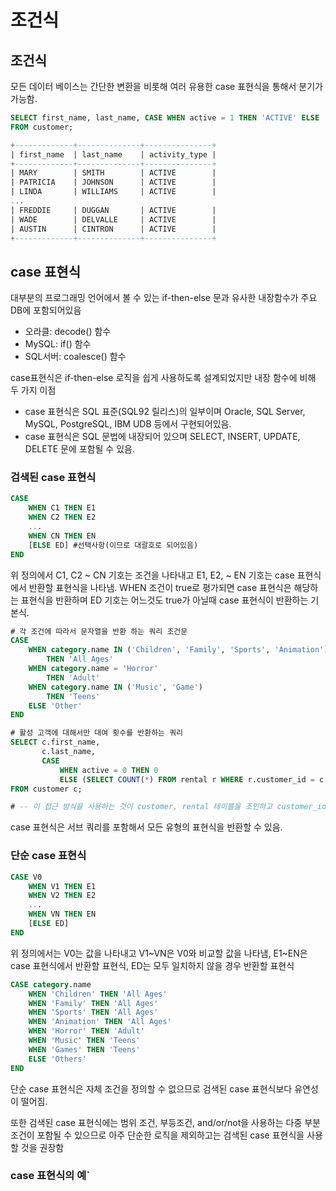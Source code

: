 # 조건식

## 조건식

모든 데이터 베이스는 간단한 변환을 비롯해 여러 유용한 case 표현식을 통해서 분기가 가능함.

```sql
SELECT first_name, last_name, CASE WHEN active = 1 THEN 'ACTIVE' ELSE 'INACTIVE' END activity_type
FROM customer;

+-------------+--------------+---------------+
| first_name  | last_name    | activity_type |
+-------------+--------------+---------------+
| MARY        | SMITH        | ACTIVE        |
| PATRICIA    | JOHNSON      | ACTIVE        |
| LINDA       | WILLIAMS     | ACTIVE        |
...
| FREDDIE     | DUGGAN       | ACTIVE        |
| WADE        | DELVALLE     | ACTIVE        |
| AUSTIN      | CINTRON      | ACTIVE        |
+-------------+--------------+---------------+
```

## case 표현식

대부분의 프로그래밍 언어에서 볼 수 있는 if-then-else 문과 유사한 내장함수가 주요 DB에 포함되어있음

* 오라클: decode() 함수
* MySQL: if() 함수
* SQL서버: coalesce() 함수

case표현식은 if-then-else 로직을 쉽게 사용하도록 설계되었지만 내장 함수에 비해 두 가지 이점

* case 표현식은 SQL 표준(SQL92 릴리스)의 일부이며 Oracle, SQL Server, MySQL, PostgreSQL, IBM UDB 등에서 구현되어있음.
* case 표현식은 SQL 문법에 내장되어 있으며 SELECT, INSERT, UPDATE, DELETE 문에 포함될 수 있음.

### 검색된 case 표현식

```sql
CASE 
    WHEN C1 THEN E1
    WHEN C2 THEN E2
    ...
    WHEN CN THEN EN
    [ELSE ED] #선택사항(이므로 대괄호로 되어있음)
END
```

위 정의에서 C1, C2 ~ CN 기호는 조건을 나타내고 E1, E2, ~ EN 기호는 case 표현식에서 반환할 표현식을 나타냄. WHEN 조건이 true로 평가되면 case 표현식은 해당하는 표현식을 반환하며
ED 기호는 어느것도 true가 아닐때 case 표현식이 반환하는 기본식.

```sql
# 각 조건에 따라서 문자열을 반환 하는 쿼리 조건문
CASE
    WHEN category.name IN ('Children', 'Family', 'Sports', 'Animation')
        THEN 'All Ages'
    WHEN category.name = 'Horror'
        THEN 'Adult'
    WHEN category.name IN ('Music', 'Game')
        THEN 'Teens'
    ELSE 'Other'
END
```

```sql
# 활성 고객에 대해서만 대여 횟수를 반환하는 쿼리
SELECT c.first_name,
       c.last_name,
       CASE
           WHEN active = 0 THEN 0
           ELSE (SELECT COUNT(*) FROM rental r WHERE r.customer_id = c.customer_id) END num_rentals
FROM customer c;

# -- 이 접근 방식을 사용하는 것이 customer, rental 테이블을 조인하고 customer_id 열에 대해 그룹화 하는 것보다 효율 적일 수 있음.
```

case 표현식은 서브 쿼리를 포함해서 모든 유형의 표현식을 반환할 수 있음.

### 단순 case 표현식

```sql
CASE V0
    WHEN V1 THEN E1
    WHEN V2 THEN E2
    ...
    WHEN VN THEN EN
    [ELSE ED]
END
```

위 정의에서는 V0는 값을 나타내고 V1~VN은 V0와 비교할 값을 나타냄, E1~EN은 case 표현식에서 반환할 표현식, ED는 모두 일치하지 않을 경우 반환할 표현식

```sql
CASE category.name
    WHEN 'Children' THEN 'All Ages'
    WHEN 'Family' THEN 'All Ages'
    WHEN 'Sports' THEN 'All Ages'
    WHEN 'Animation' THEN 'All Ages'
    WHEN 'Horror' THEN 'Adult'
    WHEN 'Music' THEN 'Teens'
    WHEN 'Games' THEN 'Teens'
    ELSE 'Others'
END
```

단순 case 표현식은 자체 조건을 정의할 수 없으므로 검색된 case 표현식보다 유연성이 떨어짐.

또한 검색된 case 표현식에는 범위 조건, 부등조건, and/or/not을 사용하는 다중 부분 조건이 포함될 수 있으므로 아주 단순한 로직을 제외하고는 검색된 case 표현식을 사용할 것을 권장함

### case 표현식의 예`